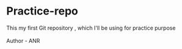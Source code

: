 # Practice-repo
This my first Git repository , which I'll be using for practice purpose
<br>
<br>
Author - ANR
